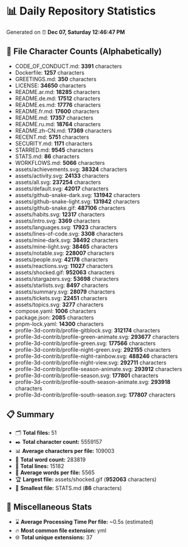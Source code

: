 # 📊 Daily Repository Statistics
Generated on ⏰ **Dec 07, Saturday 12:46:47 PM**

## 📂 File Character Counts (Alphabetically)
- CODE_OF_CONDUCT.md: **3391** characters
- Dockerfile: **1257** characters
- GREETINGS.md: **350** characters
- LICENSE: **34650** characters
- README.ar.md: **18285** characters
- README.de.md: **17512** characters
- README.es.md: **17776** characters
- README.fr.md: **17600** characters
- README.md: **17357** characters
- README.ru.md: **18764** characters
- README.zh-CN.md: **17369** characters
- RECENT.md: **5751** characters
- SECURITY.md: **1171** characters
- STARRED.md: **9545** characters
- STATS.md: **86** characters
- WORKFLOWS.md: **5066** characters
- assets/achievements.svg: **38324** characters
- assets/activity.svg: **24133** characters
- assets/all.svg: **237254** characters
- assets/default.svg: **42017** characters
- assets/github-snake-dark.svg: **131942** characters
- assets/github-snake-light.svg: **131942** characters
- assets/github-snake.gif: **487106** characters
- assets/habits.svg: **12317** characters
- assets/intro.svg: **3369** characters
- assets/languages.svg: **17923** characters
- assets/lines-of-code.svg: **3308** characters
- assets/mine-dark.svg: **38492** characters
- assets/mine-light.svg: **38465** characters
- assets/notable.svg: **228007** characters
- assets/people.svg: **42178** characters
- assets/reactions.svg: **11027** characters
- assets/shocked.gif: **952063** characters
- assets/stargazers.svg: **53698** characters
- assets/starlists.svg: **8497** characters
- assets/summary.svg: **28079** characters
- assets/tickets.svg: **22451** characters
- assets/topics.svg: **3277** characters
- compose.yaml: **1006** characters
- package.json: **2085** characters
- pnpm-lock.yaml: **14300** characters
- profile-3d-contrib/profile-gitblock.svg: **312174** characters
- profile-3d-contrib/profile-green-animate.svg: **293677** characters
- profile-3d-contrib/profile-green.svg: **177566** characters
- profile-3d-contrib/profile-night-green.svg: **292155** characters
- profile-3d-contrib/profile-night-rainbow.svg: **488246** characters
- profile-3d-contrib/profile-night-view.svg: **292711** characters
- profile-3d-contrib/profile-season-animate.svg: **293912** characters
- profile-3d-contrib/profile-season.svg: **177801** characters
- profile-3d-contrib/profile-south-season-animate.svg: **293918** characters
- profile-3d-contrib/profile-south-season.svg: **177807** characters

## 📋 Summary
- 🗂️ **Total files:** 51
- ✒️ **Total character count:** 5559157
- 📊 **Average characters per file:** 109003
- 📝 **Total word count:** 283819
- 🧾 **Total lines:** 15182
- 📐 **Average words per file:** 5565
- 🏆 **Largest file:** assets/shocked.gif (**952063** characters)
- 🥉 **Smallest file:** STATS.md (**86** characters)

## 🌟 Miscellaneous Stats
- ⌛ **Average Processing Time Per file:** ~0.5s (estimated)
- 🔥 **Most common file extension:** yml
- 🌐 **Total unique extensions:** 37
